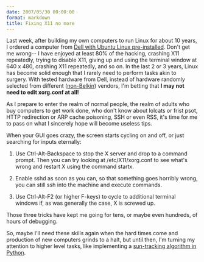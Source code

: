 ```yaml
---
date: 2007/05/30 00:00:00
format: markdown
title: Fixing X11 no more
---
```

Last week, after building my own computers to run Linux for about 10 years, I ordered a computer from <a href="http://direct2dell.com/one2one/archive/2007/05/24/15994.aspx">Dell with Ubuntu Linux pre-installed</a>. Don't get me wrong-- I have enjoyed at least 80% of the hacking, crashing X11 repeatedly, trying to disable X11, giving up and using the terminal window at 640 x 480, crashing X11 repeatedly, and so on. In the last 2 or 3 years, Linux has become solid enough that I rarely need to perform tasks akin to surgery. With tested hardware from Dell, instead of hardware randomly selected from different (<a href="http://lwn.net/Articles/57847/">non-Belkin</a>) vendors, I'm betting that **I may not need to edit xorg.conf at all!**

As I prepare to enter the realm of normal people, the realm of adults who buy computers to get work done, who don't know about lolcats or frist psot, HTTP redirection or ARP cache poisoning, SSH or even RSS, it's time for me to pass on what I sincerely hope will become useless tips.

When your GUI goes crazy, the screen starts cycling on and off, or just searching for inputs eternally:

1.  Use Ctrl-Alt-Backspace to stop the X server and drop to a command prompt. Then you can try looking at /etc/X11/xorg.conf to see what's wrong and restart X using the command startx.

2. Enable sshd as soon as you can, so that something goes horribly wrong, you can still ssh into the machine and execute commands.

3. Use Ctrl-Alt-F2 (or higher F-keys) to cycle to additional terminal windows if, as was generally the case, X is screwed up.

Those three tricks have kept me going for tens, or maybe even hundreds, of hours of debugging.

So, maybe I'll need these skills again when the hard times come and production of new computers grinds to a halt, but until then, I'm turning my attention to higher level tasks, like implementing a <a href="http://pysolar.sourceforge.net/">sun-tracking algorithm in Python</a>.
